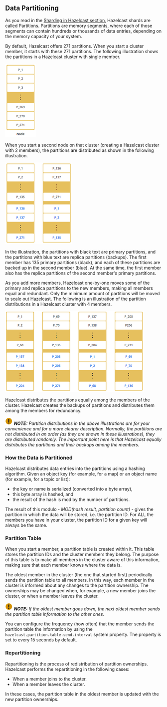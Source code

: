 
## Data Partitioning

As you read in the [Sharding in Hazelcast section](#sharding-in-hazelcast), Hazelcast shards are called Partitions. Partitions are memory segments, where each of those segments can contain hundreds or thousands of data entries, depending on the memory capacity of your system. 

By default, Hazelcast offers 271 partitions. When you start a cluster member, it starts with these 271 partitions. The following illustration shows the partitions in a Hazelcast cluster with single member.

![](images/NodePartition.jpg)

When you start a second node on that cluster (creating a Hazelcast cluster with 2 members), the partitions are distributed as shown in the following illustration. 

![](images/BackupPartitions.jpg)

In the illustration, the partitions with black text are primary partitions, and the partitions with blue text are replica partitions (backups). The first member has 135 primary partitions (black), and each of these partitions are backed up in the second member (blue). At the same time, the first member also has the replica partitions of the second member's primary partitions.

As you add more members, Hazelcast one-by-one moves some of the primary and replica partitions to the new members, making all members equal and redundant. Only the minimum amount of partitions will be moved to scale out Hazelcast. The following is an illustration of the partition distributions in a Hazelcast cluster with 4 members.

![](images/4NodeCluster.jpg)

Hazelcast distributes the partitions equally among the members of the cluster. Hazelcast creates the backups of partitions and distributes them among the members for redundancy.

![image](images/NoteSmall.jpg) ***NOTE:*** *Partition distributions in the above illustrations are for your convenience and for a more clearer description. Normally, the partitions are not distributed in an order (as they are shown in these illustrations), they are distributed randomly. The important point here is that Hazelcast equally distributes the partitions and their backups among the members.*


### How the Data is Partitioned

Hazelcast distributes data entries into the partitions using a hashing algorithm. Given an object key (for example, for a map) or an object name (for example, for a topic or list):

- the key or name is serialized (converted into a byte array),
- this byte array is hashed, and
- the result of the hash is mod by the number of partitions.

The result of this modulo - *MOD(hash result, partition count)* -  gives the partition in which the data will be stored, i.e. the partition ID. For ALL the members you have in your cluster, the partition ID for a given key will always be the same.

### Partition Table

When you start a member, a partition table is created within it. This table stores the partition IDs and the cluster members they belong. The purpose of this table is to make all members in the cluster aware of this information, making sure that each member knows where the data is.

The oldest member in the cluster (the one that started first) periodically sends the partition table to all members. In this way, each member in the cluster is informed about any changes to the partition ownership. The ownerships may be changed when, for example, a new member joins the cluster, or when a member leaves the cluster.

![image](images/NoteSmall.jpg) ***NOTE:*** *If the oldest member goes down, the next oldest member sends the partition table information to the other ones.*

You can configure the frequency (how often) that the member sends the partition table the information by using the `hazelcast.partition.table.send.interval` system property. The property is set to every 15 seconds by default. 

### Repartitioning

Repartitioning is the process of redistribution of partition ownerships. Hazelcast performs the repartitioning in the following cases:

- When a member joins to the cluster.
- When a member leaves the cluster.

In these cases, the partition table in the oldest member is updated with the new partition ownerships. 


